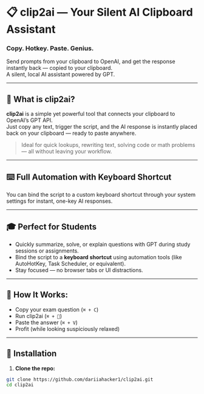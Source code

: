 # 📋 clip2ai — Your Silent AI Clipboard Assistant 
### Copy. Hotkey. Paste. Genius.

Send prompts from your clipboard to OpenAI, and get the response instantly back — copied to your clipboard.  
A silent, local AI assistant powered by GPT.

---

## 🚀 What is clip2ai?

**clip2ai** is a simple yet powerful tool that connects your clipboard to OpenAI’s GPT API.  
Just copy any text, trigger the script, and the AI response is instantly placed back on your clipboard — ready to paste anywhere.

> Ideal for quick lookups, rewriting text, solving code or math problems — all without leaving your workflow.

---

## ⌨️ Full Automation with Keyboard Shortcut

You can bind the script to a custom keyboard shortcut through your system settings for instant, one-key AI responses.

---

## 🎓 Perfect for Students

- Quickly summarize, solve, or explain questions with GPT during study sessions or assignments.
- Bind the script to a **keyboard shortcut** using automation tools (like AutoHotKey, Task Scheduler, or equivalent).
- Stay focused — no browser tabs or UI distractions.

---

## 🚀 How It Works:

- Copy your exam question (`⌘ + C`)
- Run clip2ai (`⌘ + 🚀`)
- Paste the answer (`⌘ + V`)
- Profit (while looking suspiciously relaxed)

---

## 📄 Installation

1. **Clone the repo:**

```bash
git clone https://github.com/dariiahacker1/clip2ai.git
cd clip2ai
